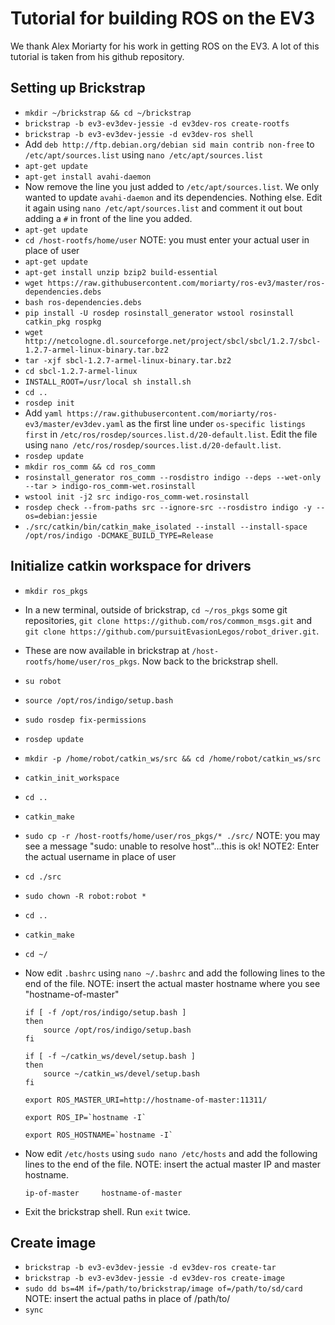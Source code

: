 # Tutorial for building ROS on the EV3

We thank Alex Moriarty for his work in getting ROS on the EV3.  A lot
of this tutorial is taken from his github repository.

## Setting up Brickstrap

- `mkdir ~/brickstrap && cd ~/brickstrap`
- `brickstrap -b ev3-ev3dev-jessie -d ev3dev-ros create-rootfs`
- `brickstrap -b ev3-ev3dev-jessie -d ev3dev-ros shell`
- Add `deb http://ftp.debian.org/debian sid main contrib non-free` to
  `/etc/apt/sources.list` using `nano /etc/apt/sources.list`
- `apt-get update`
- `apt-get install avahi-daemon`
- Now remove the line you just added to `/etc/apt/sources.list`.  We
  only wanted to update `avahi-daemon` and its dependencies.  Nothing
  else.  Edit it again using `nano /etc/apt/sources.list` and comment
  it out bout adding a `#` in front of the line you added.
- `apt-get update`
- `cd /host-rootfs/home/user` NOTE: you must enter your actual user in place of user
- `apt-get update`
- `apt-get install unzip bzip2 build-essential`
- `wget
  https://raw.githubusercontent.com/moriarty/ros-ev3/master/ros-dependencies.debs`
- `bash ros-dependencies.debs`
- `pip install -U rosdep rosinstall_generator wstool rosinstall
  catkin_pkg rospkg`
- `wget
  http://netcologne.dl.sourceforge.net/project/sbcl/sbcl/1.2.7/sbcl-1.2.7-armel-linux-binary.tar.bz2`
- `tar -xjf sbcl-1.2.7-armel-linux-binary.tar.bz2`
- `cd sbcl-1.2.7-armel-linux`
- `INSTALL_ROOT=/usr/local sh install.sh`
- `cd ..`
- `rosdep init`
- Add `yaml
  https://raw.githubusercontent.com/moriarty/ros-ev3/master/ev3dev.yaml`
  as the first line under `os-specific listings first` in
  `/etc/ros/rosdep/sources.list.d/20-default.list`.  Edit the file
  using `nano /etc/ros/rosdep/sources.list.d/20-default.list`.
- `rosdep update`
- `mkdir ros_comm && cd ros_comm`
- `rosinstall_generator ros_comm --rosdistro indigo --deps --wet-only
  --tar > indigo-ros_comm-wet.rosinstall`
- `wstool init -j2 src indigo-ros_comm-wet.rosinstall`
- `rosdep check --from-paths src --ignore-src --rosdistro indigo -y
  --os=debian:jessie`
- `./src/catkin/bin/catkin_make_isolated --install --install-space
  /opt/ros/indigo -DCMAKE_BUILD_TYPE=Release`

## Initialize catkin workspace for drivers
- `mkdir ros_pkgs`
- In a new terminal, outside of brickstrap, `cd ~/ros_pkgs` some git
  repositories, `git clone https://github.com/ros/common_msgs.git` and
  `git clone https://github.com/pursuitEvasionLegos/robot_driver.git`.
- These are now available in brickstrap at
  `/host-rootfs/home/user/ros_pkgs`.  Now back to the brickstrap shell.
- `su robot`
- `source /opt/ros/indigo/setup.bash`
- `sudo rosdep fix-permissions`
- `rosdep update`
- `mkdir -p /home/robot/catkin_ws/src && cd /home/robot/catkin_ws/src`
- `catkin_init_workspace`
- `cd ..`
- `catkin_make`
- `sudo cp -r /host-rootfs/home/user/ros_pkgs/* ./src/` NOTE: you may 
  see a message "sudo: unable to resolve host"...this is ok! NOTE2: Enter the actual username in place of user
- `cd ./src`
- `sudo chown -R robot:robot *`
- `cd ..`
- `catkin_make`
- `cd ~/`
- Now edit `.bashrc` using `nano ~/.bashrc` and add the following
  lines to the end of the file. NOTE: insert the actual master hostname where you see
  "hostname-of-master"

  ```
  if [ -f /opt/ros/indigo/setup.bash ]
  then
	  source /opt/ros/indigo/setup.bash
  fi

  if [ -f ~/catkin_ws/devel/setup.bash ]
  then
	  source ~/catkin_ws/devel/setup.bash
  fi

  export ROS_MASTER_URI=http://hostname-of-master:11311/

  export ROS_IP=`hostname -I`

  export ROS_HOSTNAME=`hostname -I`

  ```

- Now edit `/etc/hosts` using `sudo nano /etc/hosts` and add the
  following lines to the end of the file. NOTE: insert the actual master IP
  and master hostname.
  ```
  ip-of-master     hostname-of-master
  ```

- Exit the brickstrap shell.  Run `exit` twice.


## Create image
- `brickstrap -b ev3-ev3dev-jessie -d ev3dev-ros create-tar`
- `brickstrap -b ev3-ev3dev-jessie -d ev3dev-ros create-image`
- `sudo dd bs=4M if=/path/to/brickstrap/image of=/path/to/sd/card` NOTE: insert
  the actual paths in place of /path/to/
- `sync`
